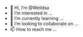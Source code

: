 - 👋 Hi, I’m @Welldsa
- 👀 I’m interested in ...
- 🌱 I’m currently learning ...
- 💞️ I’m looking to collaborate on ...
- 📫 How to reach me ...

<!---
Welldsa/Welldsa is a ✨ special ✨ repository because its `README.md` (this file) appears on your GitHub profile.
You can click the Preview link to take a look at your changes.
--->

